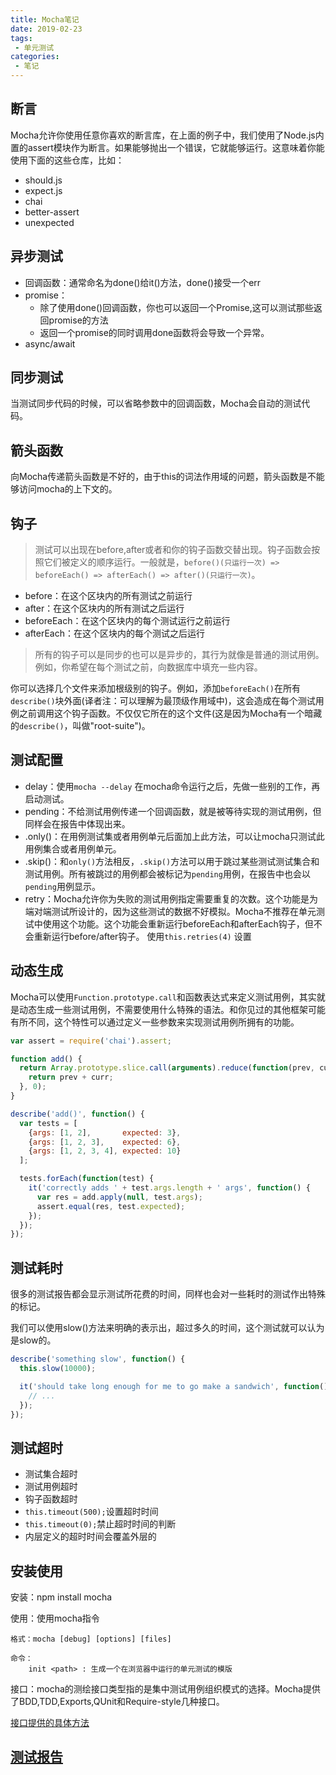 ```yaml
---
title: Mocha笔记
date: 2019-02-23
tags: 
 - 单元测试
categories:
 - 笔记
---
```


## 断言

Mocha允许你使用任意你喜欢的断言库，在上面的例子中，我们使用了Node.js内置的assert模块作为断言。如果能够抛出一个错误，它就能够运行。这意味着你能使用下面的这些仓库，比如：

- should.js
- expect.js
- chai
- better-assert
- unexpected

## 异步测试

- 回调函数：通常命名为done()给it()方法，done()接受一个err
- promise：
  - 除了使用done()回调函数，你也可以返回一个Promise,这可以测试那些返回promise的方法
  - 返回一个promise的同时调用done函数将会导致一个异常。
- async/await

## 同步测试

当测试同步代码的时候，可以省略参数中的回调函数，Mocha会自动的测试代码。

## 箭头函数

向Mocha传递箭头函数是不好的，由于this的词法作用域的问题，箭头函数是不能够访问mocha的上下文的。

## 钩子

> 测试可以出现在before,after或者和你的钩子函数交替出现。钩子函数会按照它们被定义的顺序运行。一般就是，`before()(只运行一次) => beforeEach() => afterEach() => after()(只运行一次)`。

- before：在这个区块内的所有测试之前运行
- after：在这个区块内的所有测试之后运行
- beforeEach：在这个区块内的每个测试运行之前运行
- afterEach：在这个区块内的每个测试之后运行

> 所有的钩子可以是同步的也可以是异步的，其行为就像是普通的测试用例。例如，你希望在每个测试之前，向数据库中填充一些内容。

你可以选择几个文件来添加根级别的钩子。例如，添加`beforeEach()`在所有`describe()`块外面(译者注：可以理解为最顶级作用域中)，这会造成在每个测试用例之前调用这个钩子函数。不仅仅它所在的这个文件(这是因为Mocha有一个暗藏的`describe()`，叫做"root-suite")。

## 测试配置

- delay：使用`mocha --delay` 在mocha命令运行之后，先做一些别的工作，再启动测试。
- pending：不给测试用例传递一个回调函数，就是被等待实现的测试用例，但同样会在报告中体现出来。
- .only()：在用例测试集或者用例单元后面加上此方法，可以让mocha只测试此用例集合或者用例单元。
- .skip()：和`only()`方法相反，`.skip()`方法可以用于跳过某些测试测试集合和测试用例。所有被跳过的用例都会被标记为`pending`用例，在报告中也会以`pending`用例显示。
- retry：Mocha允许你为失败的测试用例指定需要重复的次数。这个功能是为端对端测试所设计的，因为这些测试的数据不好模拟。Mocha不推荐在单元测试中使用这个功能。这个功能会重新运行beforeEach和afterEach钩子，但不会重新运行before/after钩子。
  使用`this.retries(4)` 设置

## 动态生成

Mocha可以使用`Function.prototype.call`和函数表达式来定义测试用例，其实就是动态生成一些测试用例，不需要使用什么特殊的语法。和你见过的其他框架可能有所不同，这个特性可以通过定义一些参数来实现测试用例所拥有的功能。

```javascript
var assert = require('chai').assert;

function add() {
  return Array.prototype.slice.call(arguments).reduce(function(prev, curr) {
    return prev + curr;
  }, 0);
}

describe('add()', function() {
  var tests = [
    {args: [1, 2],       expected: 3},
    {args: [1, 2, 3],    expected: 6},
    {args: [1, 2, 3, 4], expected: 10}
  ];

  tests.forEach(function(test) {
    it('correctly adds ' + test.args.length + ' args', function() {
      var res = add.apply(null, test.args);
      assert.equal(res, test.expected);
    });
  });
});
```

## 测试耗时

很多的测试报告都会显示测试所花费的时间，同样也会对一些耗时的测试作出特殊的标记。

我们可以使用slow()方法来明确的表示出，超过多久的时间，这个测试就可以认为是slow的。

```javascript
describe('something slow', function() {
  this.slow(10000);

  it('should take long enough for me to go make a sandwich', function() {
    // ...
  });
});
```

## 测试超时

- 测试集合超时
- 测试用例超时
- 钩子函数超时
- `this.timeout(500);`设置超时时间
- `this.timeout(0);`禁止超时时间的判断
- 内层定义的超时时间会覆盖外层的

## 安装使用

安装：npm install mocha

使用：使用mocha指令

```
格式：mocha [debug] [options] [files]

命令：
    init <path> : 生成一个在浏览器中运行的单元测试的模版
```

接口：mocha的测绘接口类型指的是集中测试用例组织模式的选择。Mocha提供了BDD,TDD,Exports,QUnit和Require-style几种接口。

[接口提供的具体方法](<https://segmentfault.com/a/1190000011362879#articleHeader22>)

## [测试报告](https://segmentfault.com/a/1190000011362879#articleHeader23)